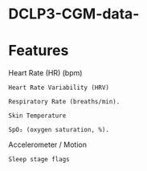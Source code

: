 # DCLP3-CGM-data-

# Features


Heart Rate (HR) (bpm)

	Heart Rate Variability (HRV) 

	Respiratory Rate (breaths/min).

	Skin Temperature 

	SpO₂ (oxygen saturation, %).
	
Accelerometer / Motion 

	Sleep stage flags
